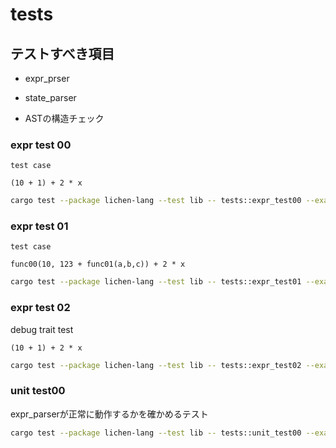 # tests

## テストすべき項目

- expr_prser

- state_parser

- ASTの構造チェック

### expr test 00
`test case`
```
(10 + 1) + 2 * x
```

```bash
cargo test --package lichen-lang --test lib -- tests::expr_test00 --exact --show-output 
```

### expr test 01
`test case`
```
func00(10, 123 + func01(a,b,c)) + 2 * x
```

```bash
cargo test --package lichen-lang --test lib -- tests::expr_test01 --exact --show-output
```

### expr test 02
debug trait test
```
(10 + 1) + 2 * x
```

```bash
cargo test --package lichen-lang --test lib -- tests::expr_test02 --exact --show-output
```
### unit test00

expr_parserが正常に動作するかを確かめるテスト
```bash
cargo test --package lichen-lang --test lib -- tests::unit_test00 --exact --show-output
```